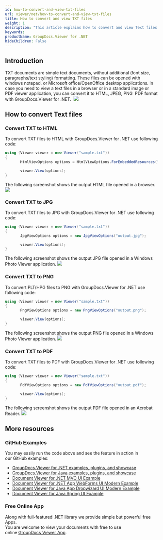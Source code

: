 ```yaml
---
id: how-to-convert-and-view-txt-files
url: viewer/net/how-to-convert-and-view-txt-files
title: How to convert and view TXT files
weight: 1
description: "This article explains how to convert and view Text files with GroupDocs.Viewer within your .NET applications."
keywords: 
productName: GroupDocs.Viewer for .NET
hideChildren: False
---
```

## Introduction
TXT documents are simple text documents, without additional (font size, paragraphs/text styling) formatting.
These files can be opened with windows notepad, or Microsoft office/OpenOffice desktop applications.
In case you need to view a text files in a browser or in a standard image or PDF viewer application, you can convert it to HTML, JPEG, PNG  PDF format with GroupDocs.Viewer for .NET. 
![](viewer/net/images/how-to-convert-and-view-txt-files.png)

## How to convert Text files
### Convert TXT to HTML

To convert TXT files to HTML with GroupDocs.Viewer for .NET use following code:
```csharp
using (Viewer viewer = new Viewer("sample.txt"))
{
       HtmlViewOptions options = HtmlViewOptions.ForEmbeddedResources("output.html");

       viewer.View(options);
}
```

The following screenshot shows the output HTML file opened in a browser.
![](viewer/net/images/how-to-convert-and-view-txt-files_1.png)

### Convert TXT to JPG
To convert TXT files to JPG with GroupDocs.Viewer for .NET use following code: 
```csharp
using (Viewer viewer = new Viewer("sample.txt"))
{
       JpgViewOptions options = new JpgViewOptions("output.jpg");

       viewer.View(options);
}
```

The following screenshot shows the output JPG file opened in a Windows Photo Viewer application.
![](viewer/net/images/how-to-convert-and-view-txt-files_2.png)

### Convert TXT to PNG
To convert PLT/HPG files to PNG with GroupDocs.Viewer for .NET use following code: 
```csharp
using (Viewer viewer = new Viewer("sample.txt"))
{
       PngViewOptions options = new PngViewOptions("output.png");

       viewer.View(options);
}
```

The following screenshot shows the output PNG file opened in a Windows Photo Viewer application.
![](viewer/net/images/how-to-convert-and-view-txt-files_3.png)

### Convert TXT to PDF
To convert TXT files to PDF with GroupDocs.Viewer for .NET use following code: 
```csharp
using (Viewer viewer = new Viewer("sample.txt"))
{
       PdfViewOptions options = new PdfViewOptions("output.pdf");

       viewer.View(options);
}
```

The following screenshot shows the output PDF file opened in an Acrobat Reader.
![](viewer/net/images/how-to-convert-and-view-txt-files_4.png)

## More resources 
### GitHub Examples 
You may easily run the code above and see the feature in action in our GitHub examples:
*   [GroupDocs.Viewer for .NET examples, plugins, and showcase](https://github.com/groupdocs-viewer/GroupDocs.Viewer-for-.NET)    
*   [GroupDocs.Viewer for Java examples, plugins, and showcase](https://github.com/groupdocs-viewer/GroupDocs.Viewer-for-Java)    
*   [Document Viewer for .NET MVC UI Example](https://github.com/groupdocs-viewer/GroupDocs.Viewer-for-.NET-MVC)    
*   [Document Viewer for .NET App WebForms UI Modern Example](https://github.com/groupdocs-viewer/GroupDocs.Viewer-for-.NET-WebForms)
*   [Document Viewer for Java App Dropwizard UI Modern Example](https://github.com/groupdocs-viewer/GroupDocs.Viewer-for-Java-Dropwizard)    
*   [Document Viewer for Java Spring UI Example](https://github.com/groupdocs-viewer/GroupDocs.Viewer-for-Java-Spring)
    

### Free Online App 
Along with full-featured .NET library we provide simple but powerful free Apps.  
You are welcome to view your documents with free to use online [GroupDocs Viewer App](https://products.groupdocs.app/viewer).
